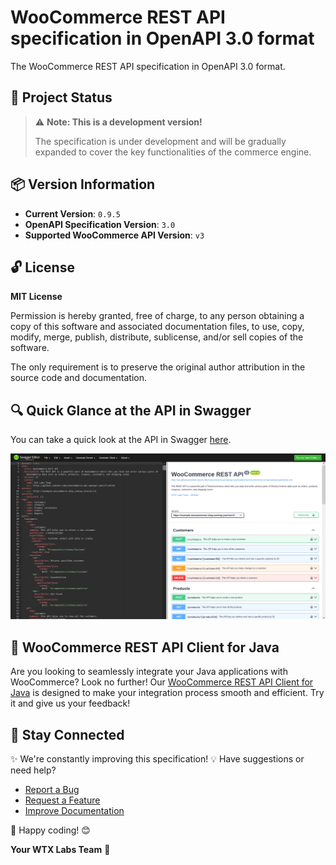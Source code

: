# WooCommerce REST API specification in OpenAPI 3.0 format

The WooCommerce REST API specification in OpenAPI 3.0 format.

## 🚨 Project Status

> ⚠️ **Note: This is a development version!**
> 
> The specification is under development and will be gradually expanded to cover the key functionalities of the commerce engine.

## 📦 Version Information

- **Current Version**: `0.9.5`
- **OpenAPI Specification Version**: `3.0`
- **Supported WooCommerce API Version**: `v3`

## 🔓 License

**MIT License**

Permission is hereby granted, free of charge, to any person obtaining a copy of this software and associated documentation files, to use, copy, modify, merge, publish, distribute, sublicense, and/or sell copies of the software.

The only requirement is to preserve the original author attribution in the source code and documentation.

## 🔍 Quick Glance at the API in Swagger

You can take a quick look at the API in Swagger [here](https://editor.swagger.io/?url=https://raw.githubusercontent.com/wtx-labs/woocommerce-api-openapi-specification/main/woocommerce-rest-api-openapi-specification.yml).

![WooCommerce REST API in Swagger Editor](wtx-labs-woocommerce-rest-api-editor-swagger-io-example.png)

## 🚀 WooCommerce REST API Client for Java

Are you looking to seamlessly integrate your Java applications with WooCommerce? Look no further! Our [WooCommerce REST API Client for Java](https://github.com/wtx-labs/woocommerce-api-client-java) is designed to make your integration process smooth and efficient. Try it and give us your feedback!

## 🔗 Stay Connected

✨ We're constantly improving this specification!
💡 Have suggestions or need help?
- [Report a Bug](https://github.com/wtx-labs/woocommerce-api-openapi-specification/issues/new?template=bug_report.yml)
- [Request a Feature](https://github.com/wtx-labs/woocommerce-api-openapi-specification/issues/new?template=feature_request.yml)
- [Improve Documentation](https://github.com/wtx-labs/woocommerce-api-openapi-specification/issues/new?template=documentation_issue.yml)

🚀 Happy coding! 😊

**Your WTX Labs Team** 🚀
